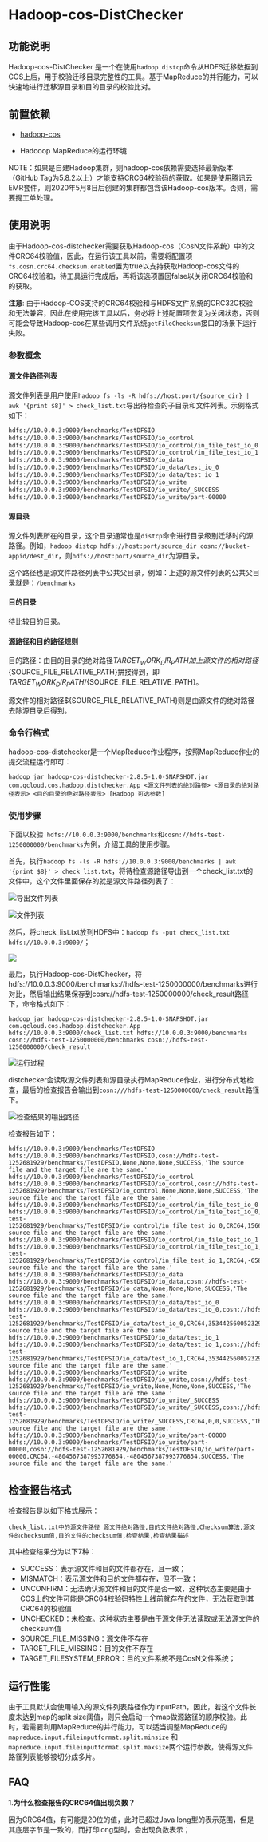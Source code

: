 # Hadoop-cos-DistChecker



## 功能说明



Hadoop-cos-DistChecker 是一个在使用`hadoop distcp`命令从HDFS迁移数据到COS上后，用于校验迁移目录完整性的工具。基于MapReduce的并行能力，可以快速地进行迁移源目录和目的目录的校验比对。



## 前置依赖


- [hadoop-cos](https://github.com/tencentyun/hadoop-cos)

- Hadooop MapReduce的运行环境

NOTE：如果是自建Hadoop集群，则hadoop-cos依赖需要选择最新版本（GitHub Tag为5.8.2以上）才能支持CRC64校验码的获取。如果是使用腾讯云EMR套件，则2020年5月8日后创建的集群都包含该Hadoop-cos版本。否则，需要提工单处理。

## 使用说明

由于Hadoop-cos-distchecker需要获取Hadoop-cos（CosN文件系统）中的文件CRC64校验值，因此，在运行该工具以前，需要将配置项`fs.cosn.crc64.checksum.enabled`置为true以支持获取Hadoop-cos文件的CRC64校验和，待工具运行完成后，再将该选项置回false以关闭CRC64校验和的获取。

**注意**: 由于Hadoop-COS支持的CRC64校验和与HDFS文件系统的CRC32C校验和无法兼容，因此在使用完该工具以后，务必将上述配置项恢复为关闭状态，否则可能会导致Hadoop-cos在某些调用文件系统`getFileChecksum`接口的场景下运行失败。

### 参数概念

#### 源文件路径列表

源文件列表是用户使用`hadoop fs -ls -R hdfs://host:port/{source_dir} | awk '{print $8}' > check_list.txt`导出待检查的子目录和文件列表。示例格式如下：

```txt
hdfs://10.0.0.3:9000/benchmarks/TestDFSIO
hdfs://10.0.0.3:9000/benchmarks/TestDFSIO/io_control
hdfs://10.0.0.3:9000/benchmarks/TestDFSIO/io_control/in_file_test_io_0
hdfs://10.0.0.3:9000/benchmarks/TestDFSIO/io_control/in_file_test_io_1
hdfs://10.0.0.3:9000/benchmarks/TestDFSIO/io_data
hdfs://10.0.0.3:9000/benchmarks/TestDFSIO/io_data/test_io_0
hdfs://10.0.0.3:9000/benchmarks/TestDFSIO/io_data/test_io_1
hdfs://10.0.0.3:9000/benchmarks/TestDFSIO/io_write
hdfs://10.0.0.3:9000/benchmarks/TestDFSIO/io_write/_SUCCESS
hdfs://10.0.0.3:9000/benchmarks/TestDFSIO/io_write/part-00000

```


#### 源目录

源文件列表所在的目录，这个目录通常也是`distcp`命令进行目录级别迁移时的源路径。例如，`hadoop distcp hdfs://host:port/source_dir cosn://bucket-appid/dest_dir`，则`hdfs://host:port/source_dir`为源目录。

这个路径也是源文件路径列表中公共父目录，例如：上述的源文件列表的公共父目录就是：`/benchmarks`


#### 目的目录

待比较目的目录。

#### 源路径和目的路径规则

目的路径：由目的目录的绝对路径${TARGET_WORK_DIR_PATH}加上源文件的相对路径${SOURCE_FILE_RELATIVE_PATH}拼接得到，即${TARGET_WORK_DIR_PATH}/${SOURCE_FILE_RELATIVE_PATH}。

源文件的相对路径${SOURCE_FILE_RELATIVE_PATH}则是由源文件的绝对路径去除源目录后得到。


### 命令行格式

hadoop-cos-distchecker是一个MapReduce作业程序，按照MapReduce作业的提交流程运行即可：

```shell
hadoop jar hadoop-cos-distchecker-2.8.5-1.0-SNAPSHOT.jar com.qcloud.cos.hadoop.distchecker.App <源文件列表的绝对路径> <源目录的绝对路径表示> <目的目录的绝对路径表示> [Hadoop 可选参数]

```

### 使用步骤

下面以校验` hdfs://10.0.0.3:9000/benchmarks`和`cosn://hdfs-test-1250000000/benchmarks`为例，介绍工具的使用步骤。


首先，执行`hadoop fs -ls -R hdfs://10.0.0.3:9000/benchmarks | awk '{print $8}' > check_list.txt`，将待检查源路径导出到一个check_list.txt的文件中，这个文件里面保存的就是源文件路径列表了：

![导出文件列表](resources/导出文件列表.PNG)


![文件列表](resources/文件列表.PNG)


然后，将check_list.txt放到HDFS中：`hadoop fs -put check_list.txt hdfs://10.0.0.3:9000/`；



![](resources/将check_list放到HDFS.PNG)





最后，执行Hadoop-cos-DistChecker，将hdfs://10.0.0.3:9000/benchmarks://hdfs-test-1250000000/benchmarks进行对比，然后输出结果保存到cosn://hdfs-test-1250000000/check_result路径下，命令格式如下：



```shell
hadoop jar hadoop-cos-distchecker-2.8.5-1.0-SNAPSHOT.jar com.qcloud.cos.hadoop.distchecker.App hdfs://10.0.0.3:9000/check_list.txt hdfs://10.0.0.3:9000/benchmarks cosn://hdfs-test-1250000000/benchmarks cosn://hdfs-test-1250000000/check_result

```

![运行过程](resources/运行过程.PNG)

distchecker会读取源文件列表和源目录执行MapReduce作业，进行分布式地检查，最后的检查报告会输出到`cosn:///hdfs-test-1250000000/check_result`路径下。

![检查结果的输出路径](resources/检查结果.PNG)


检查报告如下：

```csv
hdfs://10.0.0.3:9000/benchmarks/TestDFSIO       hdfs://10.0.0.3:9000/benchmarks/TestDFSIO,cosn://hdfs-test-1252681929/benchmarks/TestDFSIO,None,None,None,SUCCESS,'The source file and the target file are the same.'
hdfs://10.0.0.3:9000/benchmarks/TestDFSIO/io_control    hdfs://10.0.0.3:9000/benchmarks/TestDFSIO/io_control,cosn://hdfs-test-1252681929/benchmarks/TestDFSIO/io_control,None,None,None,SUCCESS,'The source file and the target file are the same.'
hdfs://10.0.0.3:9000/benchmarks/TestDFSIO/io_control/in_file_test_io_0  hdfs://10.0.0.3:9000/benchmarks/TestDFSIO/io_control/in_file_test_io_0,cosn://hdfs-test-1252681929/benchmarks/TestDFSIO/io_control/in_file_test_io_0,CRC64,1566310986176587838,1566310986176587838,SUCCESS,'The source file and the target file are the same.'
hdfs://10.0.0.3:9000/benchmarks/TestDFSIO/io_control/in_file_test_io_1  hdfs://10.0.0.3:9000/benchmarks/TestDFSIO/io_control/in_file_test_io_1,cosn://hdfs-test-1252681929/benchmarks/TestDFSIO/io_control/in_file_test_io_1,CRC64,-6584441696534676125,-6584441696534676125,SUCCESS,'The source file and the target file are the same.'
hdfs://10.0.0.3:9000/benchmarks/TestDFSIO/io_data       hdfs://10.0.0.3:9000/benchmarks/TestDFSIO/io_data,cosn://hdfs-test-1252681929/benchmarks/TestDFSIO/io_data,None,None,None,SUCCESS,'The source file and the target file are the same.'
hdfs://10.0.0.3:9000/benchmarks/TestDFSIO/io_data/test_io_0     hdfs://10.0.0.3:9000/benchmarks/TestDFSIO/io_data/test_io_0,cosn://hdfs-test-1252681929/benchmarks/TestDFSIO/io_data/test_io_0,CRC64,3534425600523290380,3534425600523290380,SUCCESS,'The source file and the target file are the same.'
hdfs://10.0.0.3:9000/benchmarks/TestDFSIO/io_data/test_io_1     hdfs://10.0.0.3:9000/benchmarks/TestDFSIO/io_data/test_io_1,cosn://hdfs-test-1252681929/benchmarks/TestDFSIO/io_data/test_io_1,CRC64,3534425600523290380,3534425600523290380,SUCCESS,'The source file and the target file are the same.'
hdfs://10.0.0.3:9000/benchmarks/TestDFSIO/io_write      hdfs://10.0.0.3:9000/benchmarks/TestDFSIO/io_write,cosn://hdfs-test-1252681929/benchmarks/TestDFSIO/io_write,None,None,None,SUCCESS,'The source file and the target file are the same.'
hdfs://10.0.0.3:9000/benchmarks/TestDFSIO/io_write/_SUCCESS     hdfs://10.0.0.3:9000/benchmarks/TestDFSIO/io_write/_SUCCESS,cosn://hdfs-test-1252681929/benchmarks/TestDFSIO/io_write/_SUCCESS,CRC64,0,0,SUCCESS,'The source file and the target file are the same.'
hdfs://10.0.0.3:9000/benchmarks/TestDFSIO/io_write/part-00000   hdfs://10.0.0.3:9000/benchmarks/TestDFSIO/io_write/part-00000,cosn://hdfs-test-1252681929/benchmarks/TestDFSIO/io_write/part-00000,CRC64,-4804567387993776854,-4804567387993776854,SUCCESS,'The source file and the target file are the same.'

```



## 检查报告格式


检查报告是以如下格式展示：

```TEXT
check_list.txt中的源文件路径 源文件绝对路径,目的文件绝对路径,Checksum算法,源文件的checksum值,目的文件的checksum值,检查结果,检查结果描述

```

其中检查结果分为以下7种：

- SUCCESS：表示源文件和目的文件都存在，且一致；
- MISMATCH：表示源文件和目的文件都存在，但不一致；
- UNCONFIRM：无法确认源文件和目的文件是否一致，这种状态主要是由于COS上的文件可能是CRC64校验码特性上线前就存在的文件，无法获取到其CRC64的校验值
- UNCHECKED：未检查。这种状态主要是由于源文件无法读取或无法源文件的checksum值
- SOURCE_FILE_MISSING：源文件不存在
- TARGET_FILE_MISSING：目的文件不存在
- TARGET_FILESYSTEM_ERROR：目的文件系统不是CosN文件系统；


## 运行性能

由于工具默认会使用输入的源文件列表路径作为InputPath，因此，若这个文件长度未达到map的split size阈值，则只会启动一个map做源路径的顺序校验。此时，若需要利用MapReduce的并行能力，可以适当调整MapReduce的`mapreduce.input.fileinputformat.split.minsize` 和 `mapreduce.input.fileinputformat.split.maxsize`两个运行参数，使得源文件路径列表能够被切分成多片。


## FAQ

1.**为什么检查报告的CRC64值出现负数？**

因为CRC64值，有可能是20位的值，此时已超过Java long型的表示范围，但是其底层字节是一致的，而打印long型时，会出现负数表示；
